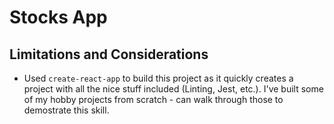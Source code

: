 # Stocks App
## Limitations and Considerations
- Used `create-react-app` to build this project as it quickly creates a project with all the nice stuff included (Linting, Jest, etc.). I've built some of my hobby projects from scratch - can walk through those to demostrate this skill.
